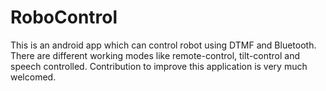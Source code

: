 # RoboControl
This is an android app which can control robot using DTMF and Bluetooth. There are different working modes like remote-control, tilt-control and speech controlled. Contribution to improve this application is very much welcomed.
